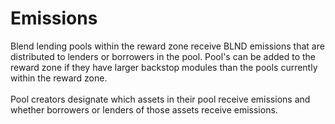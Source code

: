 # Emissions

Blend lending pools within the reward zone receive BLND emissions that are distributed to lenders or borrowers in the pool. Pool's can be added to the reward zone if they have larger backstop modules than the pools currently within the reward zone. \
\
Pool creators designate which assets in their pool receive emissions and whether borrowers or lenders of those assets receive emissions.&#x20;
